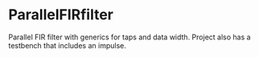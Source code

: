 # ParallelFIRfilter
Parallel FIR filter with generics for taps and data width. Project also has a testbench that includes an impulse.
